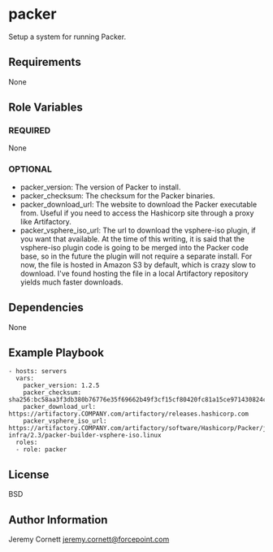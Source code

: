 # packer

Setup a system for running Packer.

## Requirements

None

## Role Variables

### REQUIRED

None

### OPTIONAL

* packer_version: The version of Packer to install.
* packer_checksum: The checksum for the Packer binaries.
* packer_download_url: The website to download the Packer executable from. 
  Useful if you need to access the Hashicorp site through a proxy like Artifactory.
* packer_vsphere_iso_url: The url to download the vsphere-iso plugin, if you want that available. 
  At the time of this writing, it is said that the vsphere-iso plugin code is going to be merged
  into the Packer code base, so in the future the plugin will not require a separate install. For now,
  the file is hosted in Amazon S3 by default, which is crazy slow to download. 
  I've found hosting the file in a local Artifactory repository yields much faster downloads.

## Dependencies

None

## Example Playbook

    - hosts: servers
      vars:
        packer_version: 1.2.5
        packer_checksum: sha256:bc58aa3f3db380b76776e35f69662b49f3cf15cf80420fc81a15ce971430824c
        packer_download_url: https://artifactory.COMPANY.com/artifactory/releases.hashicorp.com
        packer_vsphere_iso_url: https://artifactory.COMPANY.com/artifactory/software/Hashicorp/Packer/jetbrains-infra/2.3/packer-builder-vsphere-iso.linux
      roles:
      - role: packer

## License

BSD

## Author Information

Jeremy Cornett <jeremy.cornett@forcepoint.com>
